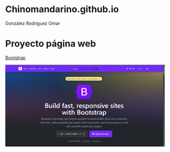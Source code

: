 # Chinomandarino.github.io

González Rodríguez Omar

# Proyecto página web

[Bootstrap](https://getbootstrap.com/)

![Imagen de bootstrap](Bootstrap/image.png)
